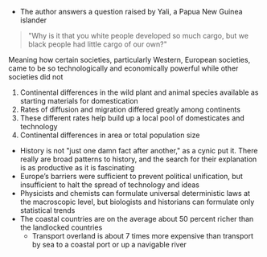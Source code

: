 * The author answers a question raised by Yali, a Papua New Guinea islander
> "Why is it that you white people developed so much cargo, but we black people had little cargo of our own?"

Meaning how certain societies, particularly Western, European societies, came to be so technologically and economically powerful while other societies did not

1. Continental differences in the wild plant and animal species available as starting materials for domestication
2. Rates of diffusion and migration differed greatly among continents
3. These different rates help build up a local pool of domesticates and technology
4. Continental differences in area or total population size

* History is not "just one damn fact after another," as a cynic put it. There really are broad patterns to history, and the search for their explanation is as productive as it is fascinating
* Europe’s barriers were sufficient to prevent political unification, but insufficient to halt the spread of technology and ideas
* Physicists and chemists can formulate universal deterministic laws at the macroscopic level, but biologists and historians can formulate only statistical trends
* The coastal countries are on the average about 50 percent richer than the landlocked countries
  * Transport overland is about 7 times more expensive than transport by sea to a coastal port or up a navigable river
